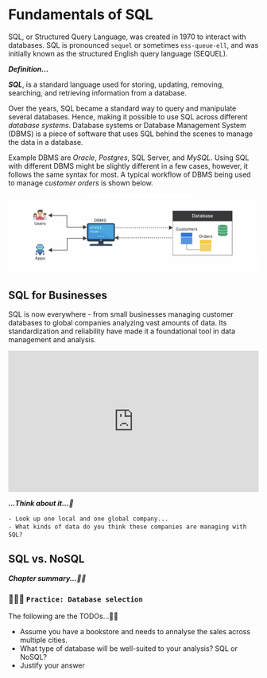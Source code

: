 # Fundamentals of SQL

SQL, or Structured Query Language, was created in 1970 to interact with databases. SQL is pronounced `sequel` or sometimes `ess-queue-ell`, and was initially known as the structured English query language (SEQUEL). 

<aside>

**_Definition..._** 

**_SQL_**, is a standard language used for storing, updating, removing, searching, and retrieving information from a database.
</aside>


Over the years, SQL became a standard way to query and manipulate several databases. Hence, making it possible to use SQL across different _database systems_. Database systems or Database Management System (DBMS) is a piece of software that uses SQL behind the scenes to manage the data in a database.

Example DBMS are _Oracle_, _Postgres_, SQL Server, and _MySQL_. Using SQL with different DBMS might be slightly different in a few cases, however, it follows the same syntax for most. A typical workflow of DBMS being used to manage _customer orders_ is shown below.

<!-- <img src="./databases-and-sql/sql-dbms.jpeg" width="100%" height="250px"> -->

![sql-dbms](./databases-and-sql/sql-dbms.png)

## SQL for Businesses

SQL is now everywhere - from small businesses managing customer databases to global companies analyzing vast amounts of data. Its standardization and reliability have made it a foundational tool in data management and analysis. 

<div style="position: relative; padding-bottom: 56.25%; height: 0;"><iframe src="https://www.youtube.com/embed/cA4c0ydal8Hs?si=6NHHJxo1Q_nbBQNQ" title="What are databases" frameborder="0" allow="accelerometer; autoplay; clipboard-write; encrypted-media; gyroscope; picture-in-picture" allowfullscreen style="position: absolute; top: 0; left: 0; width: 100%; height: 100%;"></iframe></div>

<aside>

**_...Think about it...🤔_** 

    - Look up one local and one global company...
    - What kinds of data do you think these companies are managing with SQL?
</aside>

## SQL vs. NoSQL
<!-- - **Structured vs. Unstructured Data**: SQL databases are ideal for structured data, which follows a specific format and organization (like tables with rows and columns). NoSQL databases, on the other hand, are designed for unstructured or semi-structured data such as documents, social media posts, or JSON objects.
- **Complex Queries**: SQL databases excel at complex queries involving multiple tables and detailed conditions. NoSQL is optimized for quick data retrieval and scalability in applications where the data structure may change over time.
- **Use Cases**: SQL is preferred for scenarios requiring complex joins, transactions, and precise data integrity (e.g., financial records, customer relationship management). NoSQL suits applications needing to store large volumes of data that don't fit neatly into tables (e.g., big data applications, real-time web apps). -->

<aside>

**_Chapter summary...✍🏾_**

 
</aside>

### 👩🏾‍🎨 **`Practice: Database selection`**
The following are the TODOs...✍🏾

- Assume you have a bookstore and needs to annalyse the sales across multiple cities.
- What type of database will be well-suited to your analysis? SQL or NoSQL?
- Justify your answer



<!-- ### LIVE CLASS
- **Group Discussion**: Assign a few common applications (e.g., online banking, e-commerce websites, social media platforms) and have groups discuss whether they would use SQL or NoSQL to manage the data, encouraging them to justify their choices. -->



